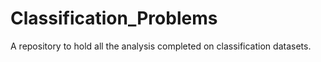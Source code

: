 # Classification_Problems
A repository to hold all the analysis completed on classification datasets.
